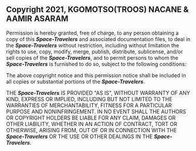 ## Copyright 2021, KGOMOTSO(TROOS) NACANE & AAMIR ASARAM

Permission is hereby granted, free of charge, to any person obtaining a copy of this ***Space-Travelers*** and associated documentation files, to deal in the ***Space-Travelers*** without restriction, including without limitation the rights to use, copy, modify, merge, publish, distribute, sublicense, and/or sell copies of the ***Space-Travelers***, and to permit persons to whom the ***Space-Travelers*** is furnished to do so, subject to the following conditions:

The above copyright notice and this permission notice shall be included in all copies or substantial portions of the ***Space-Travelers***.

THE ***Space-Travelers*** IS PROVIDED "AS IS", WITHOUT WARRANTY OF ANY KIND, EXPRESS OR IMPLIED, INCLUDING BUT NOT LIMITED TO THE WARRANTIES OF MERCHANTABILITY, FITNESS FOR A PARTICULAR PURPOSE AND NONINFRINGEMENT. IN NO EVENT SHALL THE AUTHORS OR COPYRIGHT HOLDERS BE LIABLE FOR ANY CLAIM, DAMAGES OR OTHER LIABILITY, WHETHER IN AN ACTION OF CONTRACT, TORT OR OTHERWISE, ARISING FROM, OUT OF OR IN CONNECTION WITH THE ***Space-Travelers*** OR THE USE OR OTHER DEALINGS IN THE ***Space-Travelers***.
